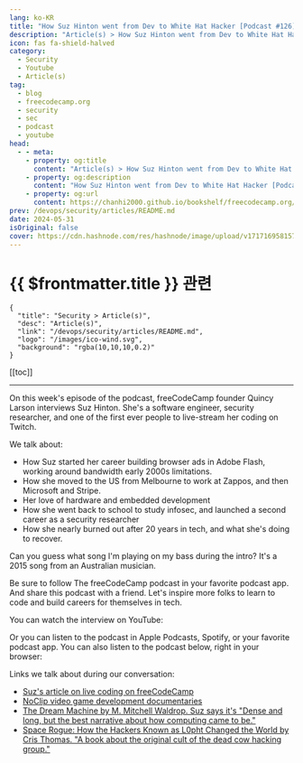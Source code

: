 ```yaml
---
lang: ko-KR
title: "How Suz Hinton went from Dev to White Hat Hacker [Podcast #126]"
description: "Article(s) > How Suz Hinton went from Dev to White Hat Hacker [Podcast #126]"
icon: fas fa-shield-halved
category: 
  - Security
  - Youtube
  - Article(s)
tag: 
  - blog
  - freecodecamp.org
  - security
  - sec
  - podcast
  - youtube
head:
  - - meta:
    - property: og:title
      content: "Article(s) > How Suz Hinton went from Dev to White Hat Hacker [Podcast #126]"
    - property: og:description
      content: "How Suz Hinton went from Dev to White Hat Hacker [Podcast #126]"
    - property: og:url
      content: https://chanhi2000.github.io/bookshelf/freecodecamp.org/how-suz-hinton-went-from-dev-to-white-hat-hacker-podcast-126.html
prev: /devops/security/articles/README.md
date: 2024-05-31
isOriginal: false
cover: https://cdn.hashnode.com/res/hashnode/image/upload/v1717169581573/61cad1fa-2425-4767-af5e-f0bbfd48b4c9.png
---
```


# {{ $frontmatter.title }} 관련

```component VPCard
{
  "title": "Security > Article(s)",
  "desc": "Article(s)",
  "link": "/devops/security/articles/README.md",
  "logo": "/images/ico-wind.svg",
  "background": "rgba(10,10,10,0.2)"
}
```

[[toc]]

---

<SiteInfo
  name="How Suz Hinton went from Dev to White Hat Hacker [Podcast #126]"
  desc="On this week's episode of the podcast, freeCodeCamp founder Quincy Larson interviews Suz Hinton. She's a software engineer, security researcher, and one of the first ever people to live-stream her coding on Twitch. We talk about: How Suz started her..."
  url="https://freecodecamp.org/news/how-suz-hinton-went-from-dev-to-white-hat-hacker-podcast-126/"
  logo="https://cdn.freecodecamp.org/universal/favicons/favicon.ico"
  preview="https://cdn.hashnode.com/res/hashnode/image/upload/v1717169581573/61cad1fa-2425-4767-af5e-f0bbfd48b4c9.png"/>

On this week's episode of the podcast, freeCodeCamp founder Quincy Larson interviews Suz Hinton. She's a software engineer, security researcher, and one of the first ever people to live-stream her coding on Twitch.

We talk about:

- How Suz started her career building browser ads in Adobe Flash, working around bandwidth early 2000s limitations.
- How she moved to the US from Melbourne to work at Zappos, and then Microsoft and Stripe.
- Her love of hardware and embedded development
- How she went back to school to study infosec, and launched a second career as a security researcher
- How she nearly burned out after 20 years in tech, and what she's doing to recover.

Can you guess what song I'm playing on my bass during the intro? It's a 2015 song from an Australian musician.

Be sure to follow The freeCodeCamp podcast in your favorite podcast app. And share this podcast with a friend. Let's inspire more folks to learn to code and build careers for themselves in tech.

You can watch the interview on YouTube:

<VidStack src="youtube/07lfmzGHrSI" />

Or you can listen to the podcast in Apple Podcasts, Spotify, or your favorite podcast app. You can also listen to the podcast below, right in your browser:

Links we talk about during our conversation:

- [<FontIcon icon="fa-brands fa-free-code-camp"/>Suz's article on live coding on freeCodeCamp](https://freecodecamp.org/news/lessons-from-my-first-year-of-live-coding-on-twitch-41a32e2f41c1)
- [<FontIcon icon="fa-brands fa-youtube"/>NoClip video game development documentaries](https://youtube.com/@NoclipDocs)
- [The Dream Machine by M. Mitchell Waldrop. Suz says it's "Dense and long, but the best narrative about how computing came to be."](https://press.stripe.com/the-dream-machine) <!-- TODO: add VPCard -->
- [Space Rogue: How the Hackers Known as L0pht Changed the World by Cris Thomas. "A book about the original cult of the dead cow hacking group."](https://barnesandnoble.com/w/space-rogue-cris-thomas/1142912008)

